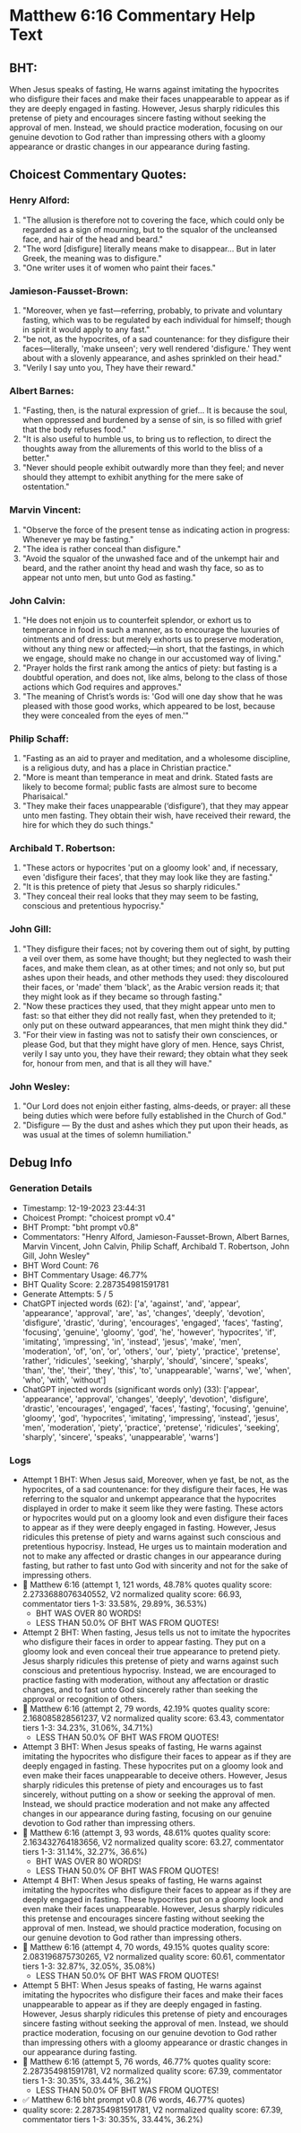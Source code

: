 # Matthew 6:16 Commentary Help Text

## BHT:
When Jesus speaks of fasting, He warns against imitating the hypocrites who disfigure their faces and make their faces unappearable to appear as if they are deeply engaged in fasting. However, Jesus sharply ridicules this pretense of piety and encourages sincere fasting without seeking the approval of men. Instead, we should practice moderation, focusing on our genuine devotion to God rather than impressing others with a gloomy appearance or drastic changes in our appearance during fasting.

## Choicest Commentary Quotes:
### Henry Alford:
1. "The allusion is therefore not to covering the face, which could only be regarded as a sign of mourning, but to the squalor of the uncleansed face, and hair of the head and beard." 
2. "The word [disfigure] literally means make to disappear... But in later Greek, the meaning was to disfigure."
3. "One writer uses it of women who paint their faces."

### Jamieson-Fausset-Brown:
1. "Moreover, when ye fast—referring, probably, to private and voluntary fasting, which was to be regulated by each individual for himself; though in spirit it would apply to any fast."
2. "be not, as the hypocrites, of a sad countenance: for they disfigure their faces—literally, 'make unseen'; very well rendered 'disfigure.' They went about with a slovenly appearance, and ashes sprinkled on their head."
3. "Verily I say unto you, They have their reward."

### Albert Barnes:
1. "Fasting, then, is the natural expression of grief... It is because the soul, when oppressed and burdened by a sense of sin, is so filled with grief that the body refuses food."
2. "It is also useful to humble us, to bring us to reflection, to direct the thoughts away from the allurements of this world to the bliss of a better."
3. "Never should people exhibit outwardly more than they feel; and never should they attempt to exhibit anything for the mere sake of ostentation."

### Marvin Vincent:
1. "Observe the force of the present tense as indicating action in progress: Whenever ye may be fasting." 
2. "The idea is rather conceal than disfigure."
3. "Avoid the squalor of the unwashed face and of the unkempt hair and beard, and the rather anoint thy head and wash thy face, so as to appear not unto men, but unto God as fasting."

### John Calvin:
1. "He does not enjoin us to counterfeit splendor, or exhort us to temperance in food in such a manner, as to encourage the luxuries of ointments and of dress: but merely exhorts us to preserve moderation, without any thing new or affected;—in short, that the fastings, in which we engage, should make no change in our accustomed way of living."
2. "Prayer holds the first rank among the antics of piety: but fasting is a doubtful operation, and does not, like alms, belong to the class of those actions which God requires and approves."
3. "The meaning of Christ’s words is: 'God will one day show that he was pleased with those good works, which appeared to be lost, because they were concealed from the eyes of men.'"

### Philip Schaff:
1. "Fasting as an aid to prayer and meditation, and a wholesome discipline, is a religious duty, and has a place in Christian practice."
2. "More is meant than temperance in meat and drink. Stated fasts are likely to become formal; public fasts are almost sure to become Pharisaical."
3. "They make their faces unappearable (‘disfigure’), that they may appear unto men fasting. They obtain their wish, have received their reward, the hire for which they do such things."

### Archibald T. Robertson:
1. "These actors or hypocrites 'put on a gloomy look' and, if necessary, even 'disfigure their faces', that they may look like they are fasting."
2. "It is this pretence of piety that Jesus so sharply ridicules."
3. "They conceal their real looks that they may seem to be fasting, conscious and pretentious hypocrisy."

### John Gill:
1. "They disfigure their faces; not by covering them out of sight, by putting a veil over them, as some have thought; but they neglected to wash their faces, and make them clean, as at other times; and not only so, but put ashes upon their heads, and other methods they used: they discoloured their faces, or 'made' them 'black', as the Arabic version reads it; that they might look as if they became so through fasting."
2. "Now these practices they used, that they might appear unto men to fast: so that either they did not really fast, when they pretended to it; only put on these outward appearances, that men might think they did."
3. "For their view in fasting was not to satisfy their own consciences, or please God, but that they might have glory of men. Hence, says Christ, verily I say unto you, they have their reward; they obtain what they seek for, honour from men, and that is all they will have."

### John Wesley:
1. "Our Lord does not enjoin either fasting, alms-deeds, or prayer: all these being duties which were before fully established in the Church of God."
2. "Disfigure — By the dust and ashes which they put upon their heads, as was usual at the times of solemn humiliation."


## Debug Info
### Generation Details
- Timestamp: 12-19-2023 23:44:31
- Choicest Prompt: "choicest prompt v0.4"
- BHT Prompt: "bht prompt v0.8"
- Commentators: "Henry Alford, Jamieson-Fausset-Brown, Albert Barnes, Marvin Vincent, John Calvin, Philip Schaff, Archibald T. Robertson, John Gill, John Wesley"
- BHT Word Count: 76
- BHT Commentary Usage: 46.77%
- BHT Quality Score: 2.287354981591781
- Generate Attempts: 5 / 5
- ChatGPT injected words (62):
	['a', 'against', 'and', 'appear', 'appearance', 'approval', 'are', 'as', 'changes', 'deeply', 'devotion', 'disfigure', 'drastic', 'during', 'encourages', 'engaged', 'faces', 'fasting', 'focusing', 'genuine', 'gloomy', 'god', 'he', 'however', 'hypocrites', 'if', 'imitating', 'impressing', 'in', 'instead', 'jesus', 'make', 'men', 'moderation', 'of', 'on', 'or', 'others', 'our', 'piety', 'practice', 'pretense', 'rather', 'ridicules', 'seeking', 'sharply', 'should', 'sincere', 'speaks', 'than', 'the', 'their', 'they', 'this', 'to', 'unappearable', 'warns', 'we', 'when', 'who', 'with', 'without']
- ChatGPT injected words (significant words only) (33):
	['appear', 'appearance', 'approval', 'changes', 'deeply', 'devotion', 'disfigure', 'drastic', 'encourages', 'engaged', 'faces', 'fasting', 'focusing', 'genuine', 'gloomy', 'god', 'hypocrites', 'imitating', 'impressing', 'instead', 'jesus', 'men', 'moderation', 'piety', 'practice', 'pretense', 'ridicules', 'seeking', 'sharply', 'sincere', 'speaks', 'unappearable', 'warns']

### Logs
- Attempt 1 BHT: When Jesus said, Moreover, when ye fast, be not, as the hypocrites, of a sad countenance: for they disfigure their faces, He was referring to the squalor and unkempt appearance that the hypocrites displayed in order to make it seem like they were fasting. These actors or hypocrites would put on a gloomy look and even disfigure their faces to appear as if they were deeply engaged in fasting. However, Jesus ridicules this pretense of piety and warns against such conscious and pretentious hypocrisy. Instead, He urges us to maintain moderation and not to make any affected or drastic changes in our appearance during fasting, but rather to fast unto God with sincerity and not for the sake of impressing others.
- 🔄 Matthew 6:16 (attempt 1, 121 words, 48.78% quotes quality score: 2.2733688076340552, V2 normalized quality score: 66.93, commentator tiers 1-3: 33.58%, 29.89%, 36.53%) 
	- BHT WAS OVER 80 WORDS! 
	- LESS THAN 50.0% OF BHT WAS FROM QUOTES!
- Attempt 2 BHT: When fasting, Jesus tells us not to imitate the hypocrites who disfigure their faces in order to appear fasting. They put on a gloomy look and even conceal their true appearance to pretend piety. Jesus sharply ridicules this pretense of piety and warns against such conscious and pretentious hypocrisy. Instead, we are encouraged to practice fasting with moderation, without any affectation or drastic changes, and to fast unto God sincerely rather than seeking the approval or recognition of others.
- 🔄 Matthew 6:16 (attempt 2, 79 words, 42.19% quotes quality score: 2.168085828561237, V2 normalized quality score: 63.43, commentator tiers 1-3: 34.23%, 31.06%, 34.71%) 
	- LESS THAN 50.0% OF BHT WAS FROM QUOTES!
- Attempt 3 BHT: When Jesus speaks of fasting, He warns against imitating the hypocrites who disfigure their faces to appear as if they are deeply engaged in fasting. These hypocrites put on a gloomy look and even make their faces unappearable to deceive others. However, Jesus sharply ridicules this pretense of piety and encourages us to fast sincerely, without putting on a show or seeking the approval of men. Instead, we should practice moderation and not make any affected changes in our appearance during fasting, focusing on our genuine devotion to God rather than impressing others.
- 🔄 Matthew 6:16 (attempt 3, 93 words, 48.61% quotes quality score: 2.163432764183656, V2 normalized quality score: 63.27, commentator tiers 1-3: 31.14%, 32.27%, 36.6%) 
	- BHT WAS OVER 80 WORDS! 
	- LESS THAN 50.0% OF BHT WAS FROM QUOTES!
- Attempt 4 BHT: When Jesus speaks of fasting, He warns against imitating the hypocrites who disfigure their faces to appear as if they are deeply engaged in fasting. These hypocrites put on a gloomy look and even make their faces unappearable. However, Jesus sharply ridicules this pretense and encourages sincere fasting without seeking the approval of men. Instead, we should practice moderation, focusing on our genuine devotion to God rather than impressing others.
- 🔄 Matthew 6:16 (attempt 4, 70 words, 49.15% quotes quality score: 2.083196875730265, V2 normalized quality score: 60.61, commentator tiers 1-3: 32.87%, 32.05%, 35.08%) 
	- LESS THAN 50.0% OF BHT WAS FROM QUOTES!
- Attempt 5 BHT: When Jesus speaks of fasting, He warns against imitating the hypocrites who disfigure their faces and make their faces unappearable to appear as if they are deeply engaged in fasting. However, Jesus sharply ridicules this pretense of piety and encourages sincere fasting without seeking the approval of men. Instead, we should practice moderation, focusing on our genuine devotion to God rather than impressing others with a gloomy appearance or drastic changes in our appearance during fasting.
- 🔄 Matthew 6:16 (attempt 5, 76 words, 46.77% quotes quality score: 2.287354981591781, V2 normalized quality score: 67.39, commentator tiers 1-3: 30.35%, 33.44%, 36.2%) 
	- LESS THAN 50.0% OF BHT WAS FROM QUOTES!
- ✅ Matthew 6:16 bht prompt v0.8 (76 words, 46.77% quotes)
- quality score: 2.287354981591781, V2 normalized quality score: 67.39, commentator tiers 1-3: 30.35%, 33.44%, 36.2%)